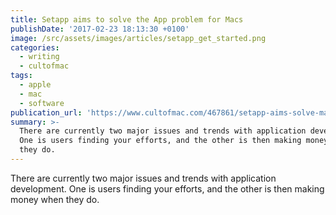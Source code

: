 ```yaml
---
title: Setapp aims to solve the App problem for Macs
publishDate: '2017-02-23 18:13:30 +0100'
image: /src/assets/images/articles/setapp_get_started.png
categories:
  - writing
  - cultofmac
tags:
  - apple
  - mac
  - software
publication_url: 'https://www.cultofmac.com/467861/setapp-aims-solve-mac-apps-problem/'
summary: >-
  There are currently two major issues and trends with application development.
  One is users finding your efforts, and the other is then making money when
  they do.
---
```


There are currently two major issues and trends with application development. One is users finding your efforts, and the other is then making money when they do.
